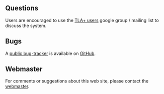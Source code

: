 ## Questions
<div class="hr"></div>

Users are encouraged to use the [TLA+ users](
    https://groups.google.com/forum/#!forum/tlaplus)
google group / mailing list to discuss the system.


## Bugs
<div class="hr"></div>

A [public bug-tracker](https://github.com/tlaplus/tlapm/issues) is
available on [GitHub](https://github.com).


## Webmaster
<div class="hr"></div>

For comments or suggestions about this web site, please contact the
[webmaster](mailto:damien.doligez@NOSPAM@inria.fr).
